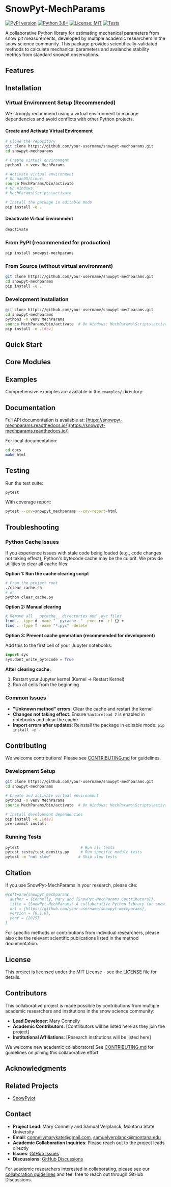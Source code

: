 # SnowPyt-MechParams

[![PyPI version](https://badge.fury.io/py/snowpyt-mechparams.svg)](https://badge.fury.io/py/snowpyt-mechparams)
[![Python 3.8+](https://img.shields.io/badge/python-3.8+-blue.svg)](https://www.python.org/downloads/)
[![License: MIT](https://img.shields.io/badge/License-MIT-yellow.svg)](https://opensource.org/licenses/MIT)
[![Tests](https://github.com/your-username/snowpyt-mechparams/workflows/Tests/badge.svg)](https://github.com/your-username/snowpyt-mechparams/actions)

A collaborative Python library for estimating mechanical parameters from snow pit measurements, developed by multiple academic researchers in the snow science community. This package provides scientifically-validated methods to calculate mechanical parameters and avalanche stability metrics from standard snowpit observations.

## Features

## Installation

### Virtual Environment Setup (Recommended)

We strongly recommend using a virtual environment to manage dependencies and avoid conflicts with other Python projects.

#### Create and Activate Virtual Environment
```bash
# Clone the repository
git clone https://github.com/your-username/snowpyt-mechparams.git
cd snowpyt-mechparams

# Create virtual environment
python3 -m venv MechParams

# Activate virtual environment
# On macOS/Linux:
source MechParams/bin/activate
# On Windows:
# MechParams\Scripts\activate

# Install the package in editable mode
pip install -e .
```

#### Deactivate Virtual Environment
```bash
deactivate
```

### From PyPI (recommended for production)
```bash
pip install snowpyt-mechparams
```

### From Source (without virtual environment)
```bash
git clone https://github.com/your-username/snowpyt-mechparams.git
cd snowpyt-mechparams
pip install -e .
```

### Development Installation
```bash
git clone https://github.com/your-username/snowpyt-mechparams.git
cd snowpyt-mechparams
python3 -m venv MechParams
source MechParams/bin/activate  # On Windows: MechParams\Scripts\activate
pip install -e .[dev]
```

## Quick Start


## Core Modules

## Examples

Comprehensive examples are available in the `examples/` directory:


## Documentation

Full API documentation is available at: [https://snowpyt-mechparams.readthedocs.io/](https://snowpyt-mechparams.readthedocs.io/)

For local documentation:
```bash
cd docs
make html
```

## Testing

Run the test suite:
```bash
pytest
```

With coverage report:
```bash
pytest --cov=snowpyt_mechparams --cov-report=html
```

## Troubleshooting

### Python Cache Issues

If you experience issues with stale code being loaded (e.g., code changes not taking effect), Python's bytecode cache may be the culprit. We provide utilities to clear all cache files:

**Option 1: Run the cache clearing script**
```bash
# From the project root
./clear_cache.sh
# or
python clear_cache.py
```

**Option 2: Manual clearing**
```bash
# Remove all __pycache__ directories and .pyc files
find . -type d -name "__pycache__" -exec rm -rf {} +
find . -type f -name "*.pyc" -delete
```

**Option 3: Prevent cache generation (recommended for development)**

Add this to the first cell of your Jupyter notebooks:
```python
import sys
sys.dont_write_bytecode = True
```

**After clearing cache:**
1. Restart your Jupyter kernel (Kernel → Restart Kernel)
2. Run all cells from the beginning

### Common Issues

- **"Unknown method" errors**: Clear the cache and restart the kernel
- **Changes not taking effect**: Ensure `%autoreload 2` is enabled in notebooks and clear the cache
- **Import errors after updates**: Reinstall the package in editable mode: `pip install -e .`

## Contributing

We welcome contributions! Please see [CONTRIBUTING.md](CONTRIBUTING.md) for guidelines.

### Development Setup
```bash
git clone https://github.com/your-username/snowpyt-mechparams.git
cd snowpyt-mechparams

# Create and activate virtual environment
python3 -m venv MechParams
source MechParams/bin/activate  # On Windows: MechParams\Scripts\activate

# Install development dependencies
pip install -e .[dev]
pre-commit install
```

### Running Tests
```bash
pytest                           # Run all tests
pytest tests/test_density.py     # Run specific module tests
pytest -m "not slow"            # Skip slow tests
```

## Citation

If you use SnowPyt-MechParams in your research, please cite:

```bibtex
@software{snowpyt_mechparams,
  author = {Connelly, Mary and {SnowPyt-MechParams Contributors}},
  title = {SnowPyt-MechParams: A collaborative Python library for snow mechanical parameter estimation},
  url = {https://github.com/your-username/snowpyt-mechparams},
  version = {0.1.0},
  year = {2025}
}
```

For specific methods or contributions from individual researchers, please also cite the relevant scientific publications listed in the method documentation.

## License

This project is licensed under the MIT License - see the [LICENSE](LICENSE) file for details.

## Contributors

This collaborative project is made possible by contributions from multiple academic researchers and institutions in the snow science community:

- **Lead Developer**: Mary Connelly
- **Academic Contributors**: [Contributors will be listed here as they join the project]
- **Institutional Affiliations**: [Research institutions will be listed here]

We welcome new academic collaborators! See [CONTRIBUTING.md](CONTRIBUTING.md) for guidelines on joining this collaborative effort.

## Acknowledgments


## Related Projects

- [SnowPylot](https://github.com/connellymk/snowpylot) 

## Contact

- **Project Lead**: Mary Connelly and Samual Verplanck, Montana State University
- **Email**: connellymarykate@gmail.com, samuelverplanck@montana.edu
- **Academic Collaboration Inquiries**: Please reach out to the project leads directly
- **Issues**: [GitHub Issues](https://github.com/your-username/snowpyt-mechparams/issues)
- **Discussions**: [GitHub Discussions](https://github.com/your-username/snowpyt-mechparams/discussions)

For academic researchers interested in collaborating, please see our [collaboration guidelines](CONTRIBUTING.md#scientific-contributions) and feel free to reach out through GitHub Discussions.
